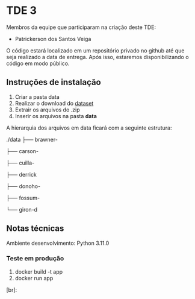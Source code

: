 # TDE 3

Membros da equipe que participaram na criação deste TDE:

- Patrickerson dos Santos Veiga

O código estará localizado em um repositório privado no github até que seja realizado a data de entrega. Após isso, estaremos disponibilizando o código em modo público.

## Instruções de instalação

1. Criar a pasta data
2. Realizar o download do [dataset][link_dataset]
3. Extrair os arquivos do .zip
4. Inserir os arquivos na pasta **data**

A hierarquia dos arquivos em data ficará com a seguinte estrutura:

./data
├── brawner- <br/>

├── carson- <br/>

├── cuilla- <br/>

├── derrick <br/>

├── donoho- <br/>

├── fossum- <br/>

└── giron-d <br/>


[link_dataset]:https://drive.google.com/file/d/15vrDNLSYLvS4cvA0GILzeqx7SB4Mn6ud/view?usp=sharing

## Notas técnicas

Ambiente desenvolvimento: Python 3.11.0

### Teste em produção

1. docker build -t app
2. docker run app

[br]: